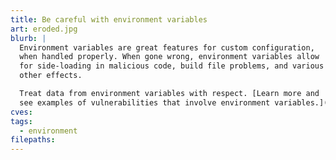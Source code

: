 ```yaml
---
title: Be careful with environment variables
art: eroded.jpg
blurb: |
  Environment variables are great features for custom configuration,
  when handled properly. When gone wrong, environment variables allow
  for side-loading in malicious code, build file problems, and various
  other effects.

  Treat data from environment variables with respect. [Learn more and
  see examples of vulnerabilities that involve environment variables.](/tags/environment)
cves:
tags:
  - environment
filepaths:
---
```


